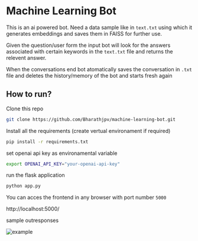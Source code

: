 # Machine Learning Bot

This is an ai powered bot.
Need a data sample like in `text.txt` using which it generates embeddings and saves them in FAISS for further use.

Given the question/user form the input bot will look for the answers associated with certain keywords in the `text.txt` file and returns the relevent answer.

When the conversations end bot atomatically saves the conversation in `.txt` file and deletes the history/memory of the bot and starts fresh again

## How to run?

Clone this repo
```bash
git clone https://github.com/Bharathjpv/machine-learning-bot.git
```
Install all the requirements (create vertual environament if required)
```bash
pip install -r requirements.txt
```
set openai api key as environamental variable
```bash
export OPENAI_API_KEY="your-openai-api-key"
```
run the flask application
```bash
python app.py
```

You can acces the frontend in any browser with port number `5000`

 http://localhost:5000/


sample outresponses

![example](https://github.com/Bharathjpv/machine-learning-bot/assets/84281655/cd8f3417-2720-4d5d-aa96-2e90302aaf22)

